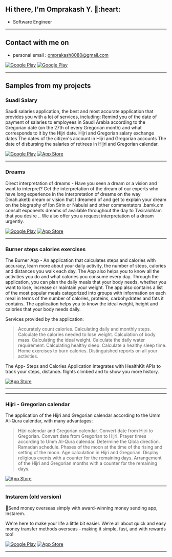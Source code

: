 <h2> Hi there, I'm Omprakash Y. 👋:heart: </h2>


<!-- <img align='right' src="https://media2.giphy.com/media/qgQUggAC3Pfv687qPC/giphy.gif" style="width:250px;border-radius:50%;">
 -->
- Software Engineer
<hr>


<h2> Contact with me on </h2>

<!-- <h3>Where to find me</h3>
<p><a href="https://github.com/thmsgbrt" target="_blank"><img alt="Github2" src="https://img.shields.io/badge/GitHub-%2312100E.svg?&style=for-the-badge&logo=Github&logoColor=white" /></a> -->

- personal email : omprakash8080@gmail.com

<!-- <a href="http://Wa.me/201028205960" target="_blank"><img alt="Google Play" src="https://img.shields.io/badge/whatsapp%20bussines-128C7E.svg?style=for-the-badge&logo=whatsapp&logoColor=white" /></a> -->

<p> <a href="https://www.facebook.com/omprakash8080" target="_blank"><img alt="Google Play" src="https://img.shields.io/badge/Facebook-4267B2.svg?style=for-the-badge&logo=facebook&logoColor=white" /></a> <a href="https://www.linkedin.com/in/omprakash8080/" target="_blank"><img alt="Google Play" src="https://img.shields.io/badge/linkedin-0077b5.svg?style=for-the-badge&logo=linkedin&logoColor=white" /></a> <p>

<!--  <a href="https://www.instagram.com/abdullahmanss" target="_blank"><img alt="Google Play" src="https://img.shields.io/badge/instagram-cd486b.svg?style=for-the-badge&logo=instagram&logoColor=white" /></a> -->

<!-- - whatsApp for bussines : http://Wa.me/201028205960
- business email : abdullah@mansouracademy.net
- personal email : abdullah.mansour97@gmail.com
- facebook : https://www.facebook.com/abdullahmanss
- linkedIn : https://www.linkedin.com/in/abdullah-mansour-346516159
- instagram : https://www.instagram.com/abdullahmanss
- youtube channel : https://www.youtube.com/AbdullahMansourAli -->
<hr>

<h2> Samples from my projects </h2>

### Suadi Salary
Saudi salaries application, the best and most accurate application that provides you with a lot of services, including:
Remind you of the date of payment of salaries to employees in Saudi Arabia according to the Gregorian date (on the 27th of every Gregorian month) and what corresponds to it by the Hijri date.
Hijri and Gregorian salary exchange dates
The dates of the citizen's account in Hijri and Gregorian accounts
The date of disbursing the salaries of retirees in Hijri and Gregorian calendar.

<p><a href="https://play.google.com/store/apps/details?id=com.firstwire.events" target="_blank"><img alt="Google Play" src="https://img.shields.io/badge/Get%20it%20on%20google%20play-blue.svg?style=for-the-badge&logo=google-play" /></a> <a href="https://apps.apple.com/ma/app/%D8%B1%D9%88%D8%A7%D8%AA%D8%A8-%D8%A7%D9%84%D8%B3%D8%B9%D9%88%D8%AF%D9%8A%D8%A9/id1170054051" target="_blank"><img alt="App Store" src="https://img.shields.io/badge/Get%20it%20on%20app%20store-black.svg?style=for-the-badge&logo=app-store&logoColor=white" /></a><p>

<hr>

### Dreams
Direct interpretation of dreams - Have you seen a dream or a vision and want to interpret? Get the interpretation of the dream of our experts who have long experience in the interpretation of dreams on the way Dinah.aketb dream or vision that I dreamed of and get to explain your dream on the biography of Ibn Sirin or Nabulsi and other commentators .bamk.cm consult exponents dreams of available throughout the day to Tvsiralohlam that you desire .. We also offer you a request interpretation of a dream urgently.

<p>
 <a href="https://play.google.com/store/apps/details?id=com.yourdreams" target="_blank"><img alt="Google Play" src="https://img.shields.io/badge/Get%20it%20on%20google%20play-blue.svg?style=for-the-badge&logo=google-play" /></a> <a href="https://apps.apple.com/ma/app/%D8%AA%D9%81%D8%B3%D9%8A%D8%B1-%D8%A7%D9%84%D8%A7%D8%AD%D9%84%D8%A7%D9%85-%D8%A7%D9%84%D9%85%D8%A8%D8%A7%D8%B4%D8%B1/id1161081375" target="_blank"><img alt="App Store" src="https://img.shields.io/badge/Get%20it%20on%20app%20store-black.svg?style=for-the-badge&logo=app-store&logoColor=white" /></a><p>

<hr>


### Burner steps calories exercises
The Burner App - An application that calculates steps and calories with accuracy, learn more about your daily activity, the number of steps, calories and distances you walk each day. The App also helps you to know all the activities you do and what calories you consume every day. Through the application, you can plan the daily meals that your body needs, whether you want to lose, increase or maintain your weight. The app also contains a list of the most popular meals categorized into groups with information on each meal in terms of the number of calories, proteins, carbohydrates and fats it contains. The application helps you to know the ideal weight, height and calories that your body needs daily.

Services provided by the application:
> Accurately count calories.
Calculating daily and monthly steps.
Calculate the calories needed to lose weight.
Calculation of body mass.
Calculating the ideal weight.
Calculate the daily water requirement.
Calculating healthy sleep.
Calculate a healthy sleep time.
Home exercises to burn calories.
Distinguished reports on all your activities.

The App- Steps and Calories Application integrates with HealthKit APIs to track your steps, distance، flights climbed and to show you more history.

<p>
  <a href="https://apps.apple.com/ma/app/%D8%AD%D8%A7%D8%B1%D9%82-%D8%AE%D8%B7%D9%88%D8%A7%D8%AA-%D8%B3%D8%B9%D8%B1%D8%A7%D8%AA-%D8%AA%D9%85%D8%A7%D8%B1%D9%8A%D9%86/id1534140721" target="_blank"><img alt="App Store" src="https://img.shields.io/badge/Get%20it%20on%20app%20store-black.svg?style=for-the-badge&logo=app-store&logoColor=white" /></a><p>
<hr>


<hr>


### Hijri - Gregorian calendar
The application of the Hijri and Gregorian calendar according to the Umm Al-Qura calendar, with many advantages:

> Hijri calendar and Gregorian calendar.
Convert date from Hijri to Gregorian.
Convert date from Gregorian to Hijri.
Prayer times according to Umm Al-Qura calendar.
Determine the Qibla direction.
Ramadan schedule.
Phases of the moon at the time of the rising and setting of the moon.
Age calculation in Hijri and Gregorian.
Display religious events with a counter for the remaining days.
Arrangement of the Hijri and Gregorian months with a counter for the remaining days.
 
<p>
  <a href="https://apps.apple.com/ma/app/%D8%A7%D9%84%D8%AA%D9%82%D9%88%D9%8A%D9%85-%D8%A7%D9%84%D9%87%D8%AC%D8%B1%D9%8A-%D8%A7%D9%84%D9%85%D9%8A%D9%84%D8%A7%D8%AF%D9%8A/id1635502757" target="_blank"><img alt="App Store" src="https://img.shields.io/badge/Get%20it%20on%20app%20store-black.svg?style=for-the-badge&logo=app-store&logoColor=white" /></a><p>
<hr>



### Instarem (old version)

💸Send money overseas simply with award-winning money sending app, Instarem.

We're here to make your life a little bit easier. We’re all about quick and easy money transfer methods overseas - making it simple, fast, and with rewards too!

<p>
 <a href="https://play.google.com/store/apps/details?id=com.instarem.mobileapp" target="_blank"><img alt="Google Play" src="https://img.shields.io/badge/Get%20it%20on%20google%20play-blue.svg?style=for-the-badge&logo=google-play" /></a> <a href="https://apps.apple.com/sg/app/instarem-send-spend-abroad/id1190075959" target="_blank"><img alt="App Store" src="https://img.shields.io/badge/Get%20it%20on%20app%20store-black.svg?style=for-the-badge&logo=app-store&logoColor=white" /></a><p>

<hr>




<!--
**omprakash8080/omprakash8080** is a ✨ _special_ ✨ repository because its `README.md` (this file) appears on your GitHub profile.

Here are some ideas to get you started:

- 🔭 I’m currently working on ...
- 🌱 I’m currently learning ...
- 👯 I’m looking to collaborate on ...
- 🤔 I’m looking for help with ...
- 💬 Ask me about ...
- 📫 How to reach me: ...
- 😄 Pronouns: ...
- ⚡ Fun fact: ...
-->
